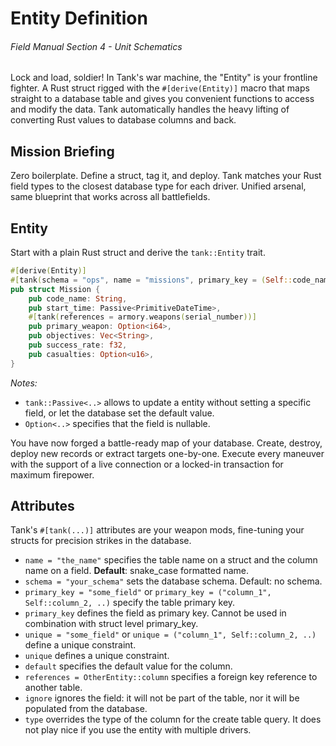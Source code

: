 # Entity Definition
###### *Field Manual Section 4* - Unit Schematics
Lock and load, soldier! In Tank's war machine, the "Entity" is your frontline fighter. A Rust struct rigged with the `#[derive(Entity)]` macro that maps straight to a database table and gives you convenient functions to access and modify the data. Tank automatically handles the heavy lifting of converting Rust values to database columns and back.

## Mission Briefing
Zero boilerplate. Define a struct, tag it, and deploy. Tank matches your Rust field types to the closest database type for each driver. Unified arsenal, same blueprint that works across all battlefields.

## Entity
Start with a plain Rust struct and derive the `tank::Entity` trait.
```rust
#[derive(Entity)]
#[tank(schema = "ops", name = "missions", primary_key = (Self::code_name, Self::start_time))]
pub struct Mission {
    pub code_name: String,
    pub start_time: Passive<PrimitiveDateTime>,
    #[tank(references = armory.weapons(serial_number))]
    pub primary_weapon: Option<i64>,
    pub objectives: Vec<String>,
    pub success_rate: f32,
    pub casualties: Option<u16>,
}
```
*Notes:*
* `tank::Passive<..>` allows to update a entity without setting a specific field, or let the database set the default value.
* `Option<..>` specifies that the field is nullable.

You have now forged a battle-ready map of your database. Create, destroy, deploy new records or extract targets one-by-one. Execute every maneuver with the support of a live connection or a locked-in transaction for maximum firepower.

## Attributes
Tank's `#[tank(...)]` attributes are your weapon mods, fine-tuning your structs for precision strikes in the database.
- <Badge type="tip" text="struct" /><Badge type="tip" text="field" /> `name = "the_name"` specifies the table name on a struct and the column name on a field. **Default**: snake_case formatted name.
- <Badge type="tip" text="struct" /> `schema = "your_schema"` sets the database schema. Default: no schema.
- <Badge type="tip" text="struct" /> `primary_key = "some_field"` or `primary_key = ("column_1", Self::column_2, ..)` specify the table primary key.
- <Badge type="tip" text="field" /> `primary_key` defines the field as primary key. Cannot be used in combination with struct level primary_key.
- <Badge type="tip" text="struct" /> `unique = "some_field"` or `unique = ("column_1", Self::column_2, ..)` define a unique constraint.
- <Badge type="tip" text="field" /> `unique` defines a unique constraint.
- <Badge type="tip" text="field" /> `default` specifies the default value for the column.
- <Badge type="tip" text="field" /> `references = OtherEntity::column` specifies a foreign key reference to another table.
- <Badge type="tip" text="field" /> `ignore` ignores the field: it will not be part of the table, nor it will be populated from the database.
- <Badge type="tip" text="field" /> `type` overrides the type of the column for the create table query. It does not play nice if you use the entity with multiple drivers.

